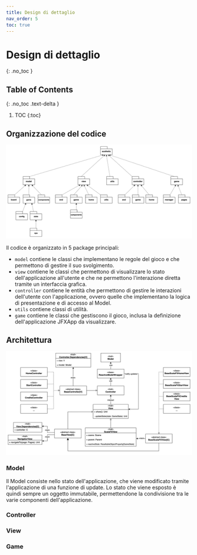 ```yaml
---
title: Design di dettaglio
nav_order: 5
toc: true
---
```


# Design di dettaglio
{: .no_toc }

## Table of Contents
{: .no_toc .text-delta }

1. TOC
{:toc}

## Organizzazione del codice

![Packages](../img/04-design/packages.png)

Il codice è organizzato in 5 package principali:
* `model` contiene le classi che implementano le regole del gioco e che permettono di gestire il suo svolgimento.
* `view` contiene le classi che permettono di visualizzare lo stato dell'applicazione all'utente e che ne permettono l'interazione diretta tramite un interfaccia grafica.
* `controller` contiene le entità che permettono di gestire le interazioni dell'utente con l'applicazione, ovvero quelle che implementano la logica di presentazione e di accesso al Model.
* `utils` contiene classi di utilità.
* `game` contiene le classi che gestiscono il gioco, inclusa la definizione dell'applicazione JFXApp da visualizzare.

## Architettura

![Architettura MVC](../img/04-design/mvc.png)

### Model
Il Model consiste nello stato dell'applicazione, che viene modificato tramite l'applicazione di una funzione di update.
Lo stato che viene esposto è quindi sempre un oggetto immutabile, permettendone la condivisione tra le varie componenti dell'applicazione.

### Controller

### View

### Game
